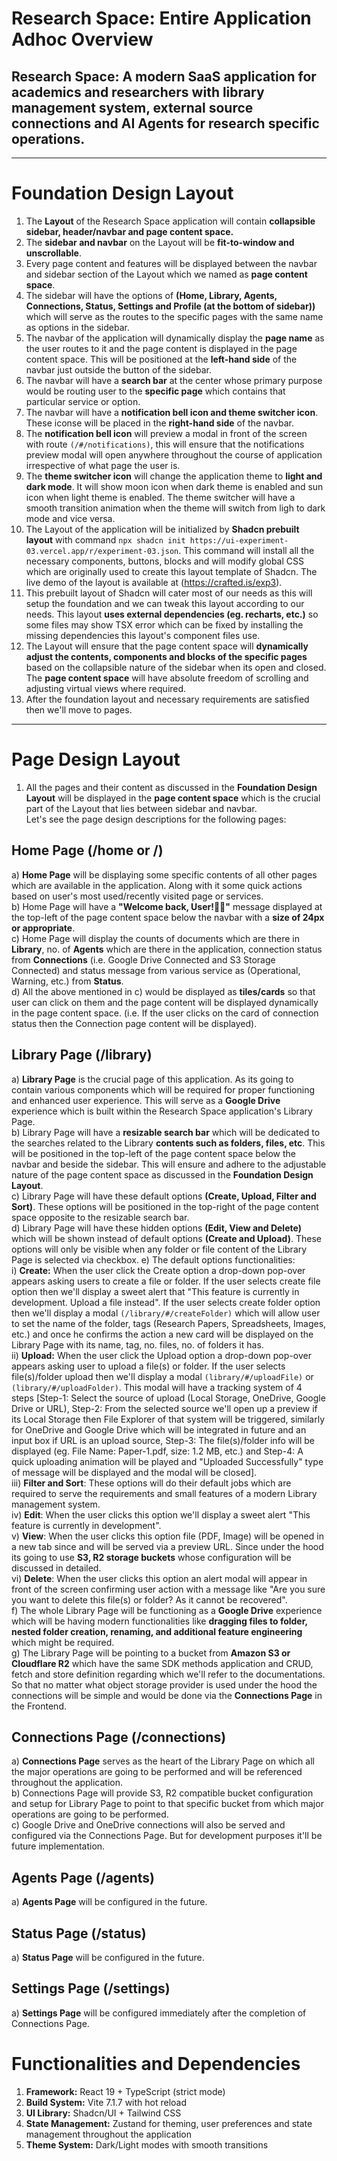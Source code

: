 # Research Space: Entire Application Adhoc Overview

## Research Space: A modern SaaS application for academics and researchers with library management system, external source connections and AI Agents for research specific operations.

---
# Foundation Design Layout
1) The **Layout** of the Research Space application will contain **collapsible sidebar, header/navbar and page content space.**
2) The **sidebar and navbar** on the Layout will be **fit-to-window and unscrollable**.
3) Every page content and features will be displayed between the navbar and sidebar section of the Layout which we named as **page content space**.
4) The sidebar will have the options of **(Home, Library, Agents, Connections, Status, Settings and Profile (at the bottom of sidebar))** which will serve as the routes to the specific pages with the same name as options in the sidebar.
5) The navbar of the application will dynamically display the **page name** as the user routes to it and the page content is displayed in the page content space. This will be positioned at the **left-hand side** of the navbar just outside the button of the sidebar.
6) The navbar will have a **search bar** at the center whose primary purpose would be routing user to the **specific page** which contains that particular service or option.
7) The navbar will have a **notification bell icon and theme switcher icon**. These iconse will be placed in the **right-hand side** of the navbar. 
8) The **notification bell icon** will preview a modal in front of the screen with route `(/#/notifications)`, this will ensure that the notifications preview modal will open anywhere throughout the course of application irrespective of what page the user is.
9) The **theme switcher icon** will change the application theme to **light and dark mode**. It will show moon icon when dark theme is enabled and sun icon when light theme is enabled. The theme switcher will have a smooth transition animation when the theme will switch from ligh to dark mode and vice versa.
10) The Layout of the application will be initialized by **Shadcn prebuilt layout** with command `npx shadcn init https://ui-experiment-03.vercel.app/r/experiment-03.json`. This command will install all the necessary components, buttons, blocks and will modify global CSS which are originally used to create this layout template of Shadcn. The live demo of the layout is available at (https://crafted.is/exp3).
11) This prebuilt layout of Shadcn will cater most of our needs as this will setup the foundation and we can tweak this layout according to our needs. This layout **uses external dependencies (eg. recharts, etc.)** so some files may show TSX error which can be fixed by installing the missing dependencies this layout's component files use.
12) The Layout will ensure that the page content space will **dynamically adjust the contents, components and blocks of the specific pages** based on the collapsible nature of the sidebar when its open and closed. The **page content space** will have absolute freedom of scrolling and adjusting virtual views where required.
13) After the foundation layout and necessary requirements are satisfied then we'll move to pages.
---

# Page Design Layout
1) All the pages and their content as discussed in the **Foundation Design Layout** will be displayed in the **page content space** which is the crucial part of the Layout that lies between sidebar and navbar.<br>Let's see the page design descriptions for the following pages:
## Home Page (/home or /)
a) **Home Page** will be displaying some specific contents of all other pages which are available in the application. Along with it some quick actions based on user's most used/recently visited page or services.<br>
b) Home Page will have a **"Welcome back, User!👋🏻"** message displayed at the top-left of the page content space below the navbar with a **size of 24px or appropriate**.<br>
c) Home Page will display the counts of documents which are there in **Library**, no. of **Agents** which are there in the application, connection status from **Connections** (i.e. Google Drive Connected and S3 Storage Connected) and status message from various service as (Operational, Warning, etc.) from **Status**.<br>
d) All the above mentioned in c) would be displayed as **tiles/cards** so that user can click on them and the page content will be displayed dynamically in the page content space. (i.e. If the user clicks on the card of connection status then the Connection page content will be displayed).

## Library Page (/library)
a) **Library Page** is the crucial page of this application. As its going to contain various components which will be required for proper functioning and enhanced user experience. This will serve as a **Google Drive** experience which is built within the Research Space application's Library Page.<br>
b) Library Page will have a **resizable search bar** which will be dedicated to the searches related to the Library **contents such as folders, files, etc**. This will be positioned in the top-left of the page content space below the navbar and beside the sidebar. This will ensure and adhere to the adjustable nature of the page content space as discussed in the **Foundation Design Layout**.<br>
c) Library Page will have these default options **(Create, Upload, Filter and Sort)**. These options will be positioned in the top-right of the page content space opposite to the resizable search bar.<br>
d) Library Page will have these hidden options **(Edit, View and Delete)** which will be shown instead of default options **(Create and Upload)**. These options will only be visible when any folder or file content of the Library Page is selected via checkbox.
e) The default options functionalities: <br>
i) **Create:** When the user click the Create option a drop-down pop-over appears asking users to create a file or folder. If the user selects create file option then we'll display a sweet alert that "This feature is currently in development. Upload a file instead". If the user selects create folder option then we'll display a modal `(/library/#/createFolder)` which will allow user to set the name of the folder, tags (Research Papers, Spreadsheets, Images, etc.) and once he confirms the action a new card will be displayed on the Library Page with its name, tag, no. files, no. of folders it has.<br>
ii) **Upload:** When the user click the Upload option a drop-down pop-over appears asking user to upload a file(s) or folder. If the user selects file(s)/folder upload then we'll display a modal `(library/#/uploadFile)` or `(library/#/uploadFolder)`. This modal will have a tracking system of 4 steps [Step-1: Select the source of upload (Local Storage, OneDrive, Google Drive or URL), Step-2: From the selected source we'll open up a preview if its Local Storage then File Explorer of that system will be triggered, similarly for OneDrive and Google Drive which will be integrated in future and an input box if URL is an upload source, Step-3: The file(s)/folder info will be displayed (eg. File Name: Paper-1.pdf, size: 1.2 MB, etc.) and Step-4: A quick uploading animation will be played and "Uploaded Successfully" type of message will be displayed and the modal will be closed].<br>
iii) **Filter and Sort**: These options will do their default jobs which are required to serve the requirements and small features of a modern Library management system.<br>
iv) **Edit**: When the user clicks this option we'll display a sweet alert "This feature is currently in development".<br>
v) **View**: When the user clicks this option file (PDF, Image) will be opened in a new tab since and will be served via a preview URL. Since under the hood its going to use **S3, R2 storage buckets** whose configuration will be discussed in detailed.<br>
vi) **Delete**: When the user clicks this option an alert modal will appear in front of the screen confirming user action with a message like "Are you sure you want to delete this file(s) or folder? As it cannot be recovered".<br>
f) The whole Library Page will be functioning as a **Google Drive** experience which will be having modern functionalities like **dragging files to folder, nested folder creation, renaming, and additional feature engineering** which might be required.<br>
g) The Library Page will be pointing to a bucket from **Amazon S3 or Cloudflare R2** which have the same SDK methods application and CRUD, fetch and store definition regarding which we'll refer to the documentations. So that no matter what object storage provider is used under the hood the connections will be simple and would be done via the **Connections Page** in the Frontend.

## Connections Page (/connections)
a) **Connections Page** serves as the heart of the Library Page on which all the major operations are going to be performed and will be referenced throughout the application.<br>
b) Connections Page will provide S3, R2 compatible bucket configuration and setup for Library Page to point to that specific bucket from which major operations are going to be performed.<br>
c) Google Drive and OneDrive connections will also be served and configured via the Connections Page. But for development purposes it'll be future implementation.

## Agents Page (/agents)
a) **Agents Page** will be configured in the future.

## Status Page (/status)
a) **Status Page** will be configured in the future.

## Settings Page (/settings)
a) **Settings Page** will be configured immediately after the completion of Connections Page.


# Functionalities and Dependencies
1) **Framework:** React 19 + TypeScript (strict mode)
2) **Build System:** Vite 7.1.7 with hot reload
3) **UI Library:** Shadcn/UI + Tailwind CSS
4) **State Management:** Zustand for theming, user preferences and state management throughout the application
5) **Theme System:** Dark/Light modes with smooth transitions

